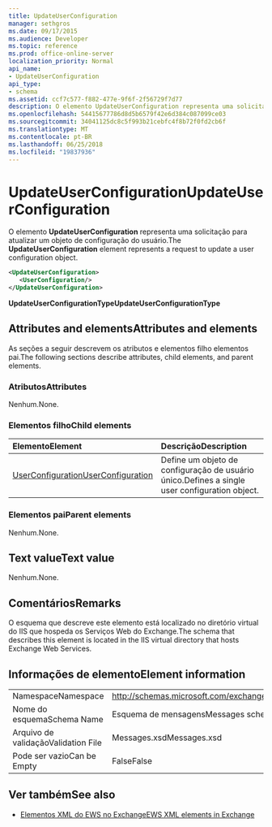 ```yaml
---
title: UpdateUserConfiguration
manager: sethgros
ms.date: 09/17/2015
ms.audience: Developer
ms.topic: reference
ms.prod: office-online-server
localization_priority: Normal
api_name:
- UpdateUserConfiguration
api_type:
- schema
ms.assetid: ccf7c577-f882-477e-9f6f-2f56729f7d77
description: O elemento UpdateUserConfiguration representa uma solicitação para atualizar um objeto de configuração do usuário.
ms.openlocfilehash: 54415677786d8d5b6579f42e6d384c087099ce03
ms.sourcegitcommit: 34041125dc8c5f993b21cebfc4f8b72f0fd2cb6f
ms.translationtype: MT
ms.contentlocale: pt-BR
ms.lasthandoff: 06/25/2018
ms.locfileid: "19837936"
---
```

# <a name="updateuserconfiguration"></a><span data-ttu-id="87a44-103">UpdateUserConfiguration</span><span class="sxs-lookup"><span data-stu-id="87a44-103">UpdateUserConfiguration</span></span>

<span data-ttu-id="87a44-104">O elemento **UpdateUserConfiguration** representa uma solicitação para atualizar um objeto de configuração do usuário.</span><span class="sxs-lookup"><span data-stu-id="87a44-104">The **UpdateUserConfiguration** element represents a request to update a user configuration object.</span></span> 
  
```XML
<UpdateUserConfiguration>
   <UserConfiguration/>
</UpdateUserConfiguration>
```

 <span data-ttu-id="87a44-105">**UpdateUserConfigurationType**</span><span class="sxs-lookup"><span data-stu-id="87a44-105">**UpdateUserConfigurationType**</span></span>
## <a name="attributes-and-elements"></a><span data-ttu-id="87a44-106">Attributes and elements</span><span class="sxs-lookup"><span data-stu-id="87a44-106">Attributes and elements</span></span>

<span data-ttu-id="87a44-107">As seções a seguir descrevem os atributos e elementos filho elementos pai.</span><span class="sxs-lookup"><span data-stu-id="87a44-107">The following sections describe attributes, child elements, and parent elements.</span></span>
  
### <a name="attributes"></a><span data-ttu-id="87a44-108">Atributos</span><span class="sxs-lookup"><span data-stu-id="87a44-108">Attributes</span></span>

<span data-ttu-id="87a44-109">Nenhum.</span><span class="sxs-lookup"><span data-stu-id="87a44-109">None.</span></span>
  
### <a name="child-elements"></a><span data-ttu-id="87a44-110">Elementos filho</span><span class="sxs-lookup"><span data-stu-id="87a44-110">Child elements</span></span>

|<span data-ttu-id="87a44-111">**Elemento**</span><span class="sxs-lookup"><span data-stu-id="87a44-111">**Element**</span></span>|<span data-ttu-id="87a44-112">**Descrição**</span><span class="sxs-lookup"><span data-stu-id="87a44-112">**Description**</span></span>|
|:-----|:-----|
|[<span data-ttu-id="87a44-113">UserConfiguration</span><span class="sxs-lookup"><span data-stu-id="87a44-113">UserConfiguration</span></span>](userconfiguration.md) <br/> |<span data-ttu-id="87a44-114">Define um objeto de configuração de usuário único.</span><span class="sxs-lookup"><span data-stu-id="87a44-114">Defines a single user configuration object.</span></span>  <br/> |
   
### <a name="parent-elements"></a><span data-ttu-id="87a44-115">Elementos pai</span><span class="sxs-lookup"><span data-stu-id="87a44-115">Parent elements</span></span>

<span data-ttu-id="87a44-116">Nenhum.</span><span class="sxs-lookup"><span data-stu-id="87a44-116">None.</span></span>
  
## <a name="text-value"></a><span data-ttu-id="87a44-117">Text value</span><span class="sxs-lookup"><span data-stu-id="87a44-117">Text value</span></span>

<span data-ttu-id="87a44-118">Nenhum.</span><span class="sxs-lookup"><span data-stu-id="87a44-118">None.</span></span>
  
## <a name="remarks"></a><span data-ttu-id="87a44-119">Comentários</span><span class="sxs-lookup"><span data-stu-id="87a44-119">Remarks</span></span>

<span data-ttu-id="87a44-120">O esquema que descreve este elemento está localizado no diretório virtual do IIS que hospeda os Serviços Web do Exchange.</span><span class="sxs-lookup"><span data-stu-id="87a44-120">The schema that describes this element is located in the IIS virtual directory that hosts Exchange Web Services.</span></span>
  
## <a name="element-information"></a><span data-ttu-id="87a44-121">Informações de elemento</span><span class="sxs-lookup"><span data-stu-id="87a44-121">Element information</span></span>

|||
|:-----|:-----|
|<span data-ttu-id="87a44-122">Namespace</span><span class="sxs-lookup"><span data-stu-id="87a44-122">Namespace</span></span>  <br/> |http://schemas.microsoft.com/exchange/services/2006/messages  <br/> |
|<span data-ttu-id="87a44-123">Nome do esquema</span><span class="sxs-lookup"><span data-stu-id="87a44-123">Schema Name</span></span>  <br/> |<span data-ttu-id="87a44-124">Esquema de mensagens</span><span class="sxs-lookup"><span data-stu-id="87a44-124">Messages schema</span></span>  <br/> |
|<span data-ttu-id="87a44-125">Arquivo de validação</span><span class="sxs-lookup"><span data-stu-id="87a44-125">Validation File</span></span>  <br/> |<span data-ttu-id="87a44-126">Messages.xsd</span><span class="sxs-lookup"><span data-stu-id="87a44-126">Messages.xsd</span></span>  <br/> |
|<span data-ttu-id="87a44-127">Pode ser vazio</span><span class="sxs-lookup"><span data-stu-id="87a44-127">Can be Empty</span></span>  <br/> |<span data-ttu-id="87a44-128">False</span><span class="sxs-lookup"><span data-stu-id="87a44-128">False</span></span>  <br/> |
   
## <a name="see-also"></a><span data-ttu-id="87a44-129">Ver também</span><span class="sxs-lookup"><span data-stu-id="87a44-129">See also</span></span>



- [<span data-ttu-id="87a44-130">Elementos XML do EWS no Exchange</span><span class="sxs-lookup"><span data-stu-id="87a44-130">EWS XML elements in Exchange</span></span>](ews-xml-elements-in-exchange.md)

